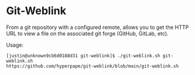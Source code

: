 # Git-Weblink

From a git repository with a configured remote, allows you to get the
HTTP URL to view a file on the associated git forge (GitHub, GitLab,
etc).

Usage:

```
[justin@unknown9cb6d0188d31 git-weblink]$ ./git-weblink.sh git-weblink.sh 
https://github.com/hyperpape/git-weblink/blob/main/git-weblink.sh
```
